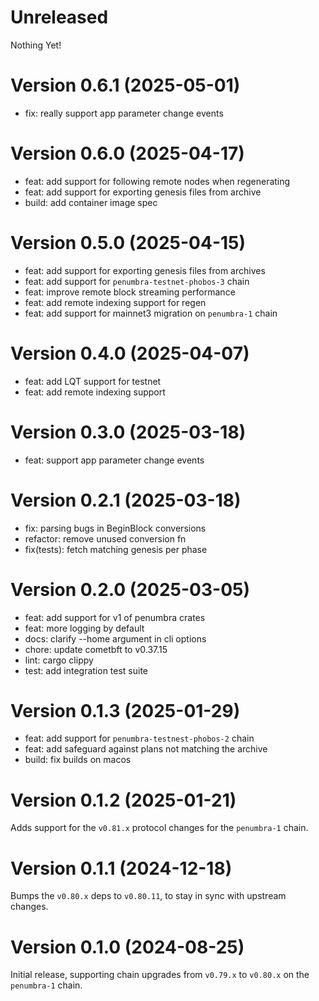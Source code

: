 # Unreleased

Nothing Yet!

# Version 0.6.1 (2025-05-01)

* fix: really support app parameter change events

# Version 0.6.0 (2025-04-17)

* feat: add support for following remote nodes when regenerating
* feat: add support for exporting genesis files from archive
* build: add container image spec

# Version 0.5.0 (2025-04-15)

* feat: add support for exporting genesis files from archives
* feat: add support for `penumbra-testnet-phobos-3` chain
* feat: improve remote block streaming performance
* feat: add remote indexing support for regen
* feat: add support for mainnet3 migration on `penumbra-1` chain

# Version 0.4.0 (2025-04-07)

* feat: add LQT support for testnet
* feat: add remote indexing support

# Version 0.3.0 (2025-03-18)

* feat: support app parameter change events

# Version 0.2.1 (2025-03-18)

* fix: parsing bugs in BeginBlock conversions
* refactor: remove unused conversion fn
* fix(tests): fetch matching genesis per phase

# Version 0.2.0 (2025-03-05)

* feat: add support for v1 of penumbra crates
* feat: more logging by default
* docs: clarify --home argument in cli options
* chore: update cometbft to v0.37.15
* lint: cargo clippy
* test: add integration test suite

# Version 0.1.3 (2025-01-29)

* feat: add support for `penumbra-testnest-phobos-2` chain
* feat: add safeguard against plans not matching the archive
* build: fix builds on macos

# Version 0.1.2 (2025-01-21)

Adds support for the `v0.81.x` protocol changes for the `penumbra-1` chain.

# Version 0.1.1 (2024-12-18)

Bumps the `v0.80.x` deps to `v0.80.11`, to stay in sync with upstream changes.

# Version 0.1.0 (2024-08-25)

Initial release, supporting chain upgrades from `v0.79.x` to `v0.80.x` on the `penumbra-1` chain.

